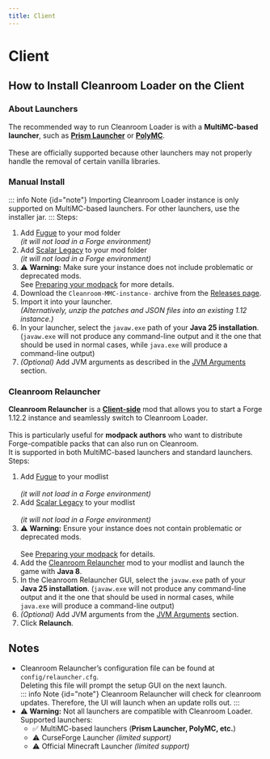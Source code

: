 ```yaml
---
title: Client
---
```


# Client

## How to Install Cleanroom Loader on the Client

### About Launchers

The recommended way to run Cleanroom Loader is with a **MultiMC-based launcher**, such as **[Prism Launcher](https://prismlauncher.org/download/windows/)** or **[PolyMC](https://polymc.org/download/)**.<br/>  
These are officially supported because other launchers may not properly handle the removal of certain vanilla libraries.<br/>

### Manual Install

::: info Note {id="note"}
Importing Cleanroom Loader instance is only supported on MultiMC-based launchers. For other launchers, use the installer jar.
:::
Steps:
1. Add [Fugue](https://www.curseforge.com/minecraft/mc-mods/fugue) to your mod folder<br/>
   *(it will not load in a Forge environment)*<br/>
2. Add [Scalar Legacy](https://www.curseforge.com/minecraft/mc-mods/scalar-legacy) to your mod folder<br/>
   *(it will not load in a Forge environment)*<br/>
3. :warning: **Warning:** Make sure your instance does not include problematic or deprecated mods.<br/>
   See [Preparing your modpack](/wiki/end-user-guide/preparing-your-modpack) for more details.<br/>
4. Download the `Cleanroom-MMC-instance-` archive from the [Releases page](https://github.com/CleanroomMC/Cleanroom/releases).<br/>
5. Import it into your launcher.<br/>
   *(Alternatively, unzip the patches and JSON files into an existing 1.12 instance.)*<br/>
6. In your launcher, select the `javaw.exe` path of your **Java 25 installation**. (`javaw.exe` will not produce any command-line output and it the one that should be used in normal cases, while `java.exe` will produce a command-line output)<br/>
7. *(Optional)* Add JVM arguments as described in the [JVM Arguments](/wiki/end-user-guide/args) section.<br/>

### Cleanroom Relauncher

**Cleanroom Relauncher** is a <ins>**Client-side**</ins> mod that allows you to start a Forge 1.12.2 instance and seamlessly switch to Cleanroom Loader.<br/>  
This is particularly useful for **modpack authors** who want to distribute Forge-compatible packs that can also run on Cleanroom.<br/>
It is supported in both MultiMC-based launchers and standard launchers.<br/>
Steps:
1. Add [Fugue](https://www.curseforge.com/minecraft/mc-mods/fugue) to your modlist<br/>  
   *(it will not load in a Forge environment)*<br/>
2. Add [Scalar Legacy](https://www.curseforge.com/minecraft/mc-mods/scalar-legacy) to your modlist<br/>  
   *(it will not load in a Forge environment)*<br/>
3. :warning: **Warning:** Ensure your instance does not contain problematic or deprecated mods.<br/>  
   See [Preparing your modpack](/wiki/end-user-guide/preparing-your-modpack) for details.<br/>
4. Add the [Cleanroom Relauncher](https://www.curseforge.com/minecraft/mc-mods/cleanroom-relauncher) mod to your modlist and launch the game with **Java 8**.<br/>
5. In the Cleanroom Relauncher GUI, select the `javaw.exe` path of your **Java 25 installation**. (`javaw.exe` will not produce any command-line output and it the one that should be used in normal cases, while `java.exe` will produce a command-line output)<br/>
6. *(Optional)* Add JVM arguments from the [JVM Arguments](/wiki/end-user-guide/args) section.<br/>
7. Click **Relaunch**.<br/>

## Notes
- Cleanroom Relauncher’s configuration file can be found at `config/relauncher.cfg`. <br/> Deleting this file will prompt the setup GUI on the next launch.<br/>
  ::: info Note {id="note"}
  Cleanroom Relauncher will check for cleanroom updates. Therefore, the UI will launch when an update rolls out.
  :::
- :warning: **Warning:** Not all launchers are compatible with Cleanroom Loader. <br/> Supported launchers:
    - :white_check_mark: MultiMC-based launchers (**Prism Launcher, PolyMC, etc.**)<br/>
    - :warning: CurseForge Launcher *(limited support)*<br/>
    - :warning: Official Minecraft Launcher *(limited support)*<br/>
